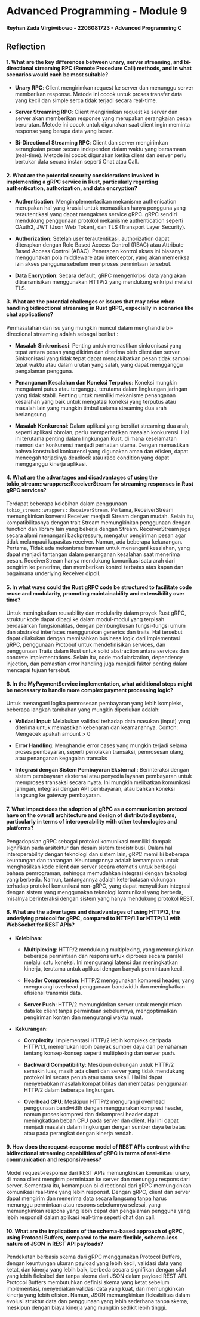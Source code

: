 # Advanced Programming - Module 9
#### Reyhan Zada Virgiwibowo - 2206081723 - Advanced Programming C

## Reflection

#### 1. What are the key differences between unary, server streaming, and bi-directional streaming RPC (Remote Procedure Call) methods, and in what scenarios would each be most suitable?

* **Unary RPC**: Client mengirimkan request ke server dan menunggu server memberikan response. Metode ini cocok untuk proses transfer data yang kecil dan simple serca tidak terjadi secara real-time.

* **Server Streaming RPC**: Client mengirimkan request ke server dan server akan memberikan response yang merupakan serangkaian pesan berurutan. Metode ini cocok untuk digunakan saat client ingin meminta response yang berupa data yang besar.

* **Bi-Directional Streaming RPC**: Client dan server mengirimkan serangkaian pesan secara independen dalam waktu yang bersamaan (real-time). Metode ini cocok digunakan ketika client dan server perlu bertukar data secara instan seperti Chat atau Call.

#### 2. What are the potential security considerations involved in implementing a gRPC service in Rust, particularly regarding authentication, authorization, and data encryption?

* **Authentication**: Mengimplementasikan mekanisme authenication merupakan hal yang krusial untuk memastikan hanya pengguna yang terautentikasi yang dapat mengakses service gRPC. gRPC sendiri mendukung penggunaan protokol mekanisme authentication seperti OAuth2, JWT (Json Web Token), dan TLS (Transport Layer Security).

* **Authorization**: Setelah user terautentikasi, authorization dapat diterapkan dengan Role Based Access Control (RBAC) atau Attribute Based Access Control (ABAC). Penerapan kontrol akses ini biasanya menggunakan pola middleware atau interceptor, yang akan memeriksa izin akses pengguna sebelum memproses permintaan tersebut.

* **Data Encryption**: Secara default, gRPC mengenkripsi data yang akan ditransmisikan menggunakan HTTP/2 yang mendukung enkripsi melalui TLS.

#### 3. What are the potential challenges or issues that may arise when handling bidirectional streaming in Rust gRPC, especially in scenarios like chat applications?

Permasalahan dan isu yang mungkin muncul dalam menghandle bi-directional streaming adalah sebagai berikut :

- **Masalah Sinkronisasi**: Penting untuk memastikan sinkronisasi yang tepat antara pesan yang dikirim dan diterima oleh client dan server. Sinkronisasi yang tidak tepat dapat mengakibatkan pesan tidak sampai tepat waktu atau dalam urutan yang salah, yang dapat mengganggu pengalaman pengguna.

- **Penanganan Kesalahan dan Koneksi Terputus**: Koneksi mungkin mengalami putus atau terganggu, terutama dalam lingkungan jaringan yang tidak stabil. Penting untuk memiliki mekanisme penanganan kesalahan yang baik untuk mengatasi koneksi yang terputus atau masalah lain yang mungkin timbul selama streaming dua arah berlangsung.

- **Masalah Konkurensi**: Dalam aplikasi yang bersifat streaming dua arah, seperti aplikasi obrolan, perlu memperhatikan masalah konkurensi. Hal ini terutama penting dalam lingkungan Rust, di mana keselamatan memori dan konkurensi menjadi perhatian utama. Dengan memastikan bahwa konstruksi konkurensi yang digunakan aman dan efisien, dapat mencegah terjadinya deadlock atau race condition yang dapat mengganggu kinerja aplikasi.

#### 4. What are the advantages and disadvantages of using the tokio_stream::wrappers::ReceiverStream for streaming responses in Rust gRPC services?

Terdapat beberapa kelebihan dalam penggunaan `tokio_stream::wrappers::ReceiverStream`. Pertama, ReceiverStream memungkinkan konversi Receiver menjadi Stream dengan mudah. Selain itu, kompatibilitasnya dengan trait Stream memungkinkan penggunaan dengan function dan library lain yang bekerja dengan Stream. ReceiverStream juga secara alami menangani backpressure, mengatur pengiriman pesan agar tidak melampaui kapasitas receiver. Namun, ada beberapa kekurangan. Pertama, Tidak ada mekanisme bawaan untuk menangani kesalahan, yang dapat menjadi tantangan dalam penanganan kesalahan saat menerima pesan. ReceiverStream hanya mendukung komunikasi satu arah dari pengirim ke penerima, dan memberikan kontrol terbatas atas kapan dan bagaimana underlying Receiver dipoll.

#### 5. In what ways could the Rust gRPC code be structured to facilitate code reuse and modularity, promoting maintainability and extensibility over time?

Untuk meningkatkan reusability dan modularity  dalam proyek Rust gRPC, struktur kode dapat dibagi ke dalam modul-modul yang terpisah berdasarkan fungsionalitas, dengan pembungkusan fungsi-fungsi umum dan abstraksi interfaces menggunakan generics dan traits. Hal tersebut dapat dilakukan dengan memisahkan business logic dari implementasi gRPC, penggunaan Protobuf untuk mendefinisikan services, dan penggunaan Traits dalam Rust untuk solid abstraction antara services dan concrete implementations. Selain itu, code modularization, dependency injection, dan pemastian error handling juga menjadi faktor penting dalam mencapai tujuan tersebut.

#### 6. In the MyPaymentService implementation, what additional steps might be necessary to handle more complex payment processing logic?

Untuk menangani logika pemrosesan pembayaran yang lebih kompleks, beberapa langkah tambahan yang mungkin diperlukan adalah:

- **Validasi Input**: Melakukan validasi terhadap data masukan (input) yang diterima untuk memastikan kebenaran dan keamanannya. Contoh: Mengecek apakah amount > 0

- **Error Handling**: Menghandle error cases yang mungkin terjadi selama proses pembayaran, seperti penolakan transaksi, pemrosesan ulang, atau penanganan kegagalan transaks

- **Integrasi dengan Sistem Pembayaran Eksternal** :  Berinteraksi dengan sistem pembayaran eksternal atau penyedia layanan pembayaran untuk memproses transaksi secara nyata. Ini mungkin melibatkan komunikasi jaringan, integrasi dengan API pembayaran, atau bahkan koneksi langsung ke gateway pembayaran.

#### 7. What impact does the adoption of gRPC as a communication protocol have on the overall architecture and design of distributed systems, particularly in terms of interoperability with other technologies and platforms?

Pengadopsian gRPC sebagai protokol komunikasi memiliki dampak signifikan pada arsitektur dan desain sistem terdistribusi. Dalam hal interoperability dengan teknologi dan sistem lain, gRPC memiliki beberapa keuntungan dan tantangan. Keuntungannya adalah kemampuan untuk menghasilkan kode client dan server secara otomatis untuk berbagai bahasa pemrograman, sehingga memudahkan integrasi dengan teknologi yang berbeda. Namun, tantangannya adalah keterbatasan dukungan terhadap protokol komunikasi non-gRPC, yang dapat menyulitkan integrasi dengan sistem yang menggunakan teknologi komunikasi yang berbeda, misalnya berinteraksi dengan sistem yang hanya mendukung protokol REST.

#### 8. What are the advantages and disadvantages of using HTTP/2, the underlying protocol for gRPC, compared to HTTP/1.1 or HTTP/1.1 with WebSocket for REST APIs?

- **Kelebihan**:
    * **Multiplexing**: HTTP/2 mendukung multiplexing, yang memungkinkan beberapa permintaan dan respons untuk diproses secara paralel melalui satu koneksi. Ini mengurangi latensi dan meningkatkan kinerja, terutama untuk aplikasi dengan banyak permintaan kecil.

    * **Header Compression**: HTTP/2 menggunakan kompresi header, yang mengurangi overhead penggunaan bandwidth dan meningkatkan efisiensi transmisi data.

    * **Server Push**: HTTP/2 memungkinkan server untuk mengirimkan data ke client tanpa permintaan sebelumnya, mengoptimalkan pengiriman konten dan mengurangi waktu muat.

- **Kekurangan**:
    * **Complexity**: Implementasi HTTP/2 lebih kompleks daripada HTTP/1.1, memerlukan lebih banyak sumber daya dan pemahaman tentang konsep-konsep seperti multiplexing dan server push.

    * **Backward Compatibility**: Meskipun dukungan untuk HTTP/2 semakin luas, masih ada client dan server yang tidak mendukung protokol ini secara penuh atau sama sekali. Hal ini dapat menyebabkan masalah kompatibilitas dan membatasi penggunaan HTTP/2 dalam beberapa lingkungan.

    * **Overhead CPU**: Meskipun HTTP/2 mengurangi overhead penggunaan bandwidth dengan menggunakan kompresi header, namun proses kompresi dan dekompresi header dapat meningkatkan beban CPU pada server dan client. Hal ini dapat menjadi masalah dalam lingkungan dengan sumber daya terbatas atau pada perangkat dengan kinerja rendah.

#### 9. How does the request-response model of REST APIs contrast with the bidirectional streaming capabilities of gRPC in terms of real-time communication and responsiveness?

Model request-response dari REST APIs memungkinkan komunikasi unary, di mana client mengirim permintaan ke server dan menunggu respons dari server. Sementara itu, kemampuan bi-directional dari gRPC memungkinkan komunikasi real-time yang lebih responsif. Dengan gRPC, client dan server dapat mengirim dan menerima data secara langsung tanpa harus menunggu permintaan atau respons sebelumnya selesai, yang memungkinkan respons yang lebih cepat dan pengalaman pengguna yang lebih responsif dalam aplikasi real-time seperti chat dan call.

#### 10. What are the implications of the schema-based approach of gRPC, using Protocol Buffers, compared to the more flexible, schema-less nature of JSON in REST API payloads?

Pendekatan berbasis skema dari gRPC menggunakan Protocol Buffers, dengan keuntungan ukuran payload yang lebih kecil, validasi data yang ketat, dan kinerja yang lebih baik, berbeda secara signifikan dengan sifat yang lebih fleksibel dan tanpa skema dari JSON dalam payload REST API. Protocol Buffers membutuhkan definisi skema yang ketat sebelum implementasi, menyediakan validasi data yang kuat, dan memungkinkan kinerja yang lebih efisien. Namun, JSON memungkinkan fleksibilitas dalam evolusi struktur data dan penggunaan yang lebih sederhana tanpa skema, meskipun dengan biaya kinerja yang mungkin sedikit lebih tinggi.
